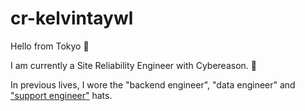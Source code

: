 # cr-kelvintaywl

Hello from Tokyo :tokyo_tower:

I am currently a Site Reliability Engineer with Cybereason. :tea:

In previous lives, I wore the "backend engineer", "data engineer" and ["support engineer"](https://write.as/kelvintaywl/thank-you-circleci) hats.
